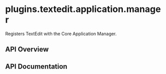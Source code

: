 # plugins.textedit.application.manager

Registers TextEdit with the Core Application Manager.

## API Overview

## API Documentation

